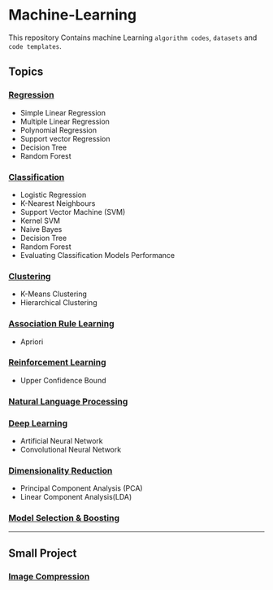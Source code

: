 # Machine-Learning
This repository Contains machine Learning `algorithm codes`, `datasets` and `code templates`.

## Topics
### [Regression](https://github.com/krsamir/Machine-Learning/tree/master/02.%20Regression)
* Simple Linear Regression
* Multiple Linear Regression
* Polynomial Regression
* Support vector Regression
* Decision Tree
* Random Forest
### [Classification](https://github.com/krsamir/Machine-Learning/tree/master/03.%20Classification)
* Logistic Regression
* K-Nearest Neighbours
* Support Vector Machine (SVM)
* Kernel SVM
* Naive Bayes
* Decision Tree
* Random Forest
* Evaluating Classification Models Performance
### [Clustering](https://github.com/krsamir/Machine-Learning/tree/master/04.%20Clustering)
* K-Means Clustering
* Hierarchical Clustering
### [Association Rule Learning](https://github.com/krsamir/Machine-Learning/tree/master/05.%20Association%20Rule%20Learning)
* Apriori
### [Reinforcement Learning](https://github.com/krsamir/Machine-Learning/tree/master/06.%20Reinforcement%20Learning)
* Upper Confidence Bound
### [Natural Language Processing](https://github.com/krsamir/Machine-Learning/tree/master/07.%20Natural%20Language%20Processing)

### [Deep Learning](https://github.com/krsamir/Machine-Learning/tree/master/08.%20Deep%20Learning)
* Artificial Neural Network
* Convolutional Neural Network
### [Dimensionality Reduction](https://github.com/krsamir/Machine-Learning/tree/master/09.%20Dimensionality%20Reduction)
* Principal Component Analysis (PCA)
* Linear Component Analysis(LDA)
### [Model Selection & Boosting](https://github.com/krsamir/Machine-Learning/tree/master/10.%20Model%20Selectio%20%2%20Boosting)
***
## Small Project
### [Image Compression](https://github.com/krsamir/Machine-Learning/tree/master/ITRA-Workshop/Image%20Compression)
